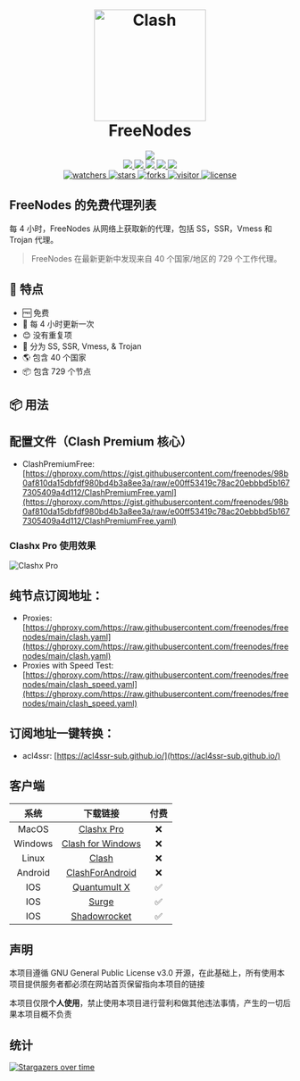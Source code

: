 <h1 align="center">
  <img src="https://github.com/Dreamacro/clash/raw/master/docs/logo.png" alt="Clash" width="200">
  <br>FreeNodes<br>
</h1>

<p align="center">
  <img src="https://img.shields.io/github/last-commit/freenodes/freenodes">
  <br>
  <a href="https://img.shields.io/github/stars/freenodes/freenodes">
    <img src="https://img.shields.io/badge/all-729-blue">
  </a>
  <a href="https://img.shields.io/github/stars/freenodes/freenodes">
    <img src="https://img.shields.io/badge/vmess-106-blue">
  </a>
  <a href="https://img.shields.io/github/stars/freenodes/freenodes">
    <img src="https://img.shields.io/badge/ss-582-blue">
  </a>
  <a href="https://img.shields.io/github/stars/freenodes/freenodes">
    <img src="https://img.shields.io/badge/ssr-2-blue">
  </a>
    <a href="https://img.shields.io/github/stars/freenodes/freenodes">
    <img src="https://img.shields.io/badge/trojan-39-blue">
  </a>
  <br>
  <a href="https://img.shields.io/github/watchers/freenodes/freenodes">
    <img src="https://img.shields.io/github/watchers/freenodes/freenodes" alt="watchers">
  </a>
  <a href="https://img.shields.io/github/stars/freenodes/freenodes">
    <img src="https://img.shields.io/github/stars/freenodes/freenodes" alt="stars">
  </a>
  <a href="https://img.shields.io/github/forks/freenodes/freenodes">
    <img src="https://img.shields.io/github/forks/freenodes/freenodes" alt="forks">
  </a>
  <a href="https://visitor-badge.laobi.icu/badge?page_id=freenodes.freenodes">
    <img src="https://visitor-badge.laobi.icu/badge?page_id=freenodes.freenodes" alt="visitor">
  </a>
  <a href="https://img.shields.io/badge/license-GNU%20General%20Public%20License%20v3.0-green.svg">
    <img src="https://img.shields.io/badge/license-GNU%20General%20Public%20License%20v3.0-green.svg" alt="license">
  </a>
</p>

## FreeNodes 的免费代理列表

每 4 小时，FreeNodes 从网络上获取新的代理，包括 SS，SSR，Vmess 和 Trojan 代理。

> FreeNodes 在最新更新中发现来自 40 个国家/地区的 729 个工作代理。

## 🦄 特点

- 🆓 免费
- 📝 每 4 小时更新一次
- 😊 没有重复项
- 📓 分为 SS, SSR, Vmess, & Trojan
- 🌎 包含 40 个国家
- 📦 包含 729 个节点

## 📦 用法

## 配置文件（Clash Premium 核心）

- ClashPremiumFree: [https://ghproxy.com/https://gist.githubusercontent.com/freenodes/98b0af810da15dbfdf980bd4b3a8ee3a/raw/e00ff53419c78ac20ebbbd5b1677305409a4d112/ClashPremiumFree.yaml](https://ghproxy.com/https://gist.githubusercontent.com/freenodes/98b0af810da15dbfdf980bd4b3a8ee3a/raw/e00ff53419c78ac20ebbbd5b1677305409a4d112/ClashPremiumFree.yaml)

### Clashx Pro 使用效果

![Clashx Pro](https://freenodes.github.io/freenodes/clash.jpg)

## 纯节点订阅地址：

- Proxies: [https://ghproxy.com/https://raw.githubusercontent.com/freenodes/freenodes/main/clash.yaml](https://ghproxy.com/https://raw.githubusercontent.com/freenodes/freenodes/main/clash.yaml)
- Proxies with Speed Test: [https://ghproxy.com/https://raw.githubusercontent.com/freenodes/freenodes/main/clash_speed.yaml](https://ghproxy.com/https://raw.githubusercontent.com/freenodes/freenodes/main/clash_speed.yaml)

## 订阅地址一键转换：

- acl4ssr: [https://acl4ssr-sub.github.io/](https://acl4ssr-sub.github.io/)

## 客户端

|  系统   |                                              下载链接                                              | 付费 |
| :-----: | :------------------------------------------------------------------------------------------------: | :--: |
|  MacOS  | [Clashx Pro](https://install.appcenter.ms/users/clashx/apps/clashx-pro/distribution_groups/public) |  ❌  |
| Windows |           [Clash for Windows](https://github.com/Fndroid/clash_for_windows_pkg/releases)           |  ❌  |
|  Linux  |                  [Clash](https://github.com/Dreamacro/clash/releases/tag/premium)                  |  ❌  |
| Android |               [ClashForAndroid](https://github.com/Kr328/ClashForAndroid/releases/)                |  ❌  |
|   IOS   |              [Quantumult X](https://apps.apple.com/us/app/quantumult-x/id1443988620)               |  ✅  |
|   IOS   |                            [Surge](https://nssurge.com/)                                           |  ✅  |
|   IOS   |               [Shadowrocket](https://apps.apple.com/us/app/shadowrocket/id932747118)               |  ✅  |

## 声明

本项目遵循 GNU General Public License v3.0 开源，在此基础上，所有使用本项目提供服务者都必须在网站首页保留指向本项目的链接

本项目仅限**个人使用**，禁止使用本项目进行营利和做其他违法事情，产生的一切后果本项目概不负责

## 统计

[![Stargazers over time](https://starchart.cc/freenodes/freenodes.svg)](https://starchart.cc/freenodes/freenodes)


